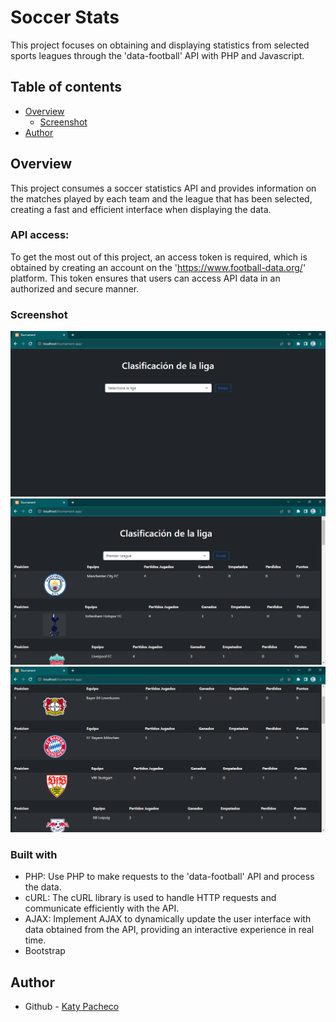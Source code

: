# Soccer Stats
This project focuses on obtaining and displaying statistics from selected sports leagues through the 'data-football' API with PHP and Javascript.

## Table of contents

- [Overview](#overview)
  - [Screenshot](#screenshot)
- [Author](#author)

## Overview
This project consumes a soccer statistics API and provides information on the matches played by each team and the league that has been selected, creating a fast and efficient interface when displaying the data.

### API access:

To get the most out of this project, an access token is required, which is obtained by creating an account on the 'https://www.football-data.org/' platform. This token ensures that users can access API data in an authorized and secure manner.
### Screenshot

![Index app](https://github.com/PachecoKaty/Soccer-Stats/blob/main/ss/Tournament-index.png)
![Tournament-table](https://github.com/PachecoKaty/Soccer-Stats/blob/main/ss/Tournament-result.png)
![Tournament](https://github.com/PachecoKaty/Soccer-Stats/blob/main/ss/Tournament-table.png)


### Built with

- PHP: Use PHP to make requests to the 'data-football' API and process the data.
- cURL: The cURL library is used to handle HTTP requests and communicate efficiently with the API.
- AJAX: Implement AJAX to dynamically update the user interface with data obtained from the API, providing an interactive experience in real time.
- Bootstrap

## Author

- Github - [Katy Pacheco](https://github.com/PachecoKaty)

